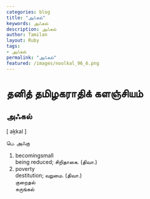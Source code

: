 ```yaml
---  
categories: blog  
title: "அஃகல்"
keywords: அஃகல்  
description: அஃகல்
author: Tamilan  
layout: Ruby  
tags:     
- அஃகல்
permalink: "அஃகல்"  
featured: /images/noolkal_96_6.png  
--- 
```

# தனித் தமிழகராதிக் களஞ்சியம்
## அஃகல்

[ aḵkal ]  
  
பெ. அஃகு  
1. becomingsmall  
being reduced; சிறிதாகை. (திவா.)  
2. poverty  
destitution; வறுமை. (திவா.)  
குறைதல்  
சுருங்கல்